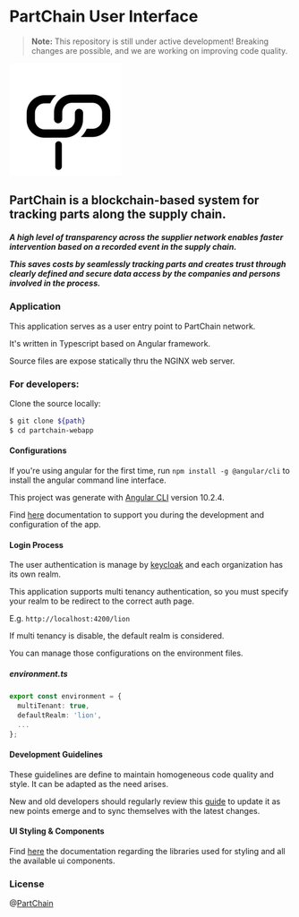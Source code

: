 <h1>PartChain User Interface</h1>

> __Note:__ This repository is still under active development! Breaking changes are possible, and we are working on improving code quality.

![Alt text](src/assets/svg/partchain.svg?raw=true 'PartChain')

<h2>PartChain is a blockchain-based system for tracking parts along the supply chain.</h4>

<h5>A high level of transparency across the supplier network enables faster intervention based on a recorded event in the supply chain.

This saves costs by seamlessly tracking parts and creates trust through clearly defined and secure data access by the companies and persons involved in the process.</h5>

### Application

This application serves as a user entry point to PartChain network.

It's written in Typescript based on Angular framework.

Source files are expose statically thru the NGINX web server.

### For developers:

Clone the source locally:

```sh
$ git clone ${path}
$ cd partchain-webapp
```

#### Configurations

If you're using angular for the first time, run `npm install -g @angular/cli` to install the angular command line interface.

This project was generate with [Angular CLI](https://github.com/angular/angular-cli) version 10.2.4.

Find [here](readme/configuration.md) documentation to support you during the development and configuration of the app.

#### Login Process

The user authentication is manage by [keycloak](https://www.keycloak.org/) and each organization has its own realm.

This application supports multi tenancy authentication, so you must specify your realm to be redirect to the correct auth page.

E.g. `http://localhost:4200/lion`

If multi tenancy is disable, the default realm is considered.

You can manage those configurations on the environment files.

##### environment.ts

```typescript
export const environment = {
  multiTenant: true,
  defaultRealm: 'lion',
  ...
};
```

#### Development Guidelines

These guidelines are define to maintain homogeneous code quality and style. It can be adapted as the need arises.

New and old developers should regularly review this [guide](readme/dev-guidelines.md) to update it as new points emerge and to sync themselves with the latest changes.

#### UI Styling & Components

Find [here](readme/components.md) the documentation regarding the libraries used for styling and all the available ui components.

### License

@[PartChain](./LICENSE)


